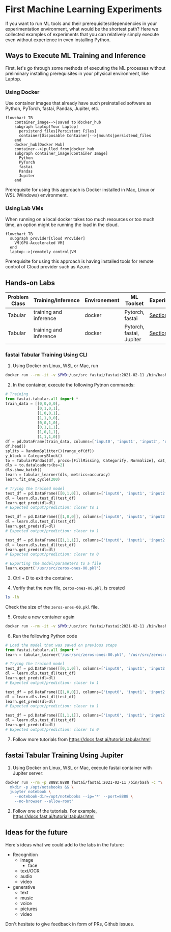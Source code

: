 # First Machine Learning Experiments

If you want to run ML tools and their prerequisites/dependencies in your experimentation environment, what would be the shortest path? Here we collected examples of experiments that you can relatively simply execute even without experience in even installing Python.

## Ways to Execute ML Training and Inference

First, let's go through some methods of executing the ML processes without preliminary installing prerequisites in your physical environment, like Laptop.

### Using Docker

Use container images that already have such preinstalled software as Python, PyTorch, fastai, Pandas, Jupiter, etc.

```mermaid
flowchart TB
    container_image-->|saved to|docker_hub
    subgraph laptop[Your Laptop]
      persistend_files[Persistent Files]
      container[Disposable Container]-->|mounts|persistend_files
    end
    docker_hub[Docker Hub]
    container-->|pulled from|docker_hub
    subgraph container_image[Container Image]
      Python
      PyTorch
      fastai
      Pandas
      Jupiter
    end
```

Prerequisite for using this approach is Docker installed in Mac, Linux or WSL (Windows) environment.

### Using Lab VMs

When running on a local docker takes too much resources or too much time, an option might be running the load in the cloud.

```mermaid
flowchart TB
  subgraph provider[Cloud Provider]
    VM[GPU-Accelerated VM]
  end
  laptop-->|remotely control|VM
```

Prerequisite for using this approach is having installed tools for remote control of Cloud provider such as Azure.

## Hands-on Labs

| Problem Class | Training/Inference | Environement | ML Toolset | Experiment |
| - | - | - | - | - |
| Tabular | training and inference | docker | Pytorch, fastai | [Section](#fastai-tabular-training-using-cli) |
| Tabular | training and inference | docker | Pytorch, fastai, Jupiter | [Section](#fastai-tabular-training-using-jupiter) |

### fastai Tabular Training Using CLI

1. Using Docker on Linux, WSL or Mac, run

```bash
docker run --rm -it -v $PWD:/usr/src fastai/fastai:2021-02-11 /bin/bash -c python
```

2. In the container, execute the following Pytnon commands:

```Python
# Training
from fastai.tabular.all import *
train_data = [[0,0,0,0],
              [0,1,0,1],
              [1,0,0,1],
              [1,1,0,0],
              [0,0,1,0],
              [0,1,1,1],
              [1,0,1,1],
              [1,1,1,0]]
df = pd.DataFrame(train_data, columns=['input0', 'input1', 'input2', 'output0'])
df.head()
splits = RandomSplitter()(range_of(df))
y_block = CategoryBlock()
to = TabularPandas(df, procs=[FillMissing, Categorify, Normalize], cat_names = ['input0', 'input1', 'input2'], y_names='output0', splits=splits)
dls = to.dataloaders(bs=2)
dls.show_batch()
learn = tabular_learner(dls, metrics=accuracy)
learn.fit_one_cycle(200)

# Trying the trained model
test_df = pd.DataFrame([[0,1,0]], columns=['input0', 'input1', 'input2'])
dl = learn.dls.test_dl(test_df)
learn.get_preds(dl=dl)
# Expected output/prediction: closer to 1

test_df = pd.DataFrame([[1,0,0]], columns=['input0', 'input1', 'input2'])
dl = learn.dls.test_dl(test_df)
learn.get_preds(dl=dl)
# Expected output/prediction: closer to 1

test_df = pd.DataFrame([[1,1,1]], columns=['input0', 'input1', 'input2'])
dl = learn.dls.test_dl(test_df)
learn.get_preds(dl=dl)
# Expected output/prediction: closer to 0

# Exporting the model/parameters to a file
learn.export('/usr/src/zeros-ones-00.pkl')
```

3. Ctrl + D to exit the container.

4. Verify that the new file, `zeros-ones-00.pkl`, is created

```bash
ls -lh
```

Check the size of the `zeros-ones-00.pkl` file.

5. Create a new container again

```bash
docker run --rm -it -v $PWD:/usr/src fastai/fastai:2021-02-11 /bin/bash -c python
```

6. Run the following Python code

```python
# Load the model that was saved on previous steps
from fastai.tabular.all import *
learn = tabular_learner('/usr/src/zeros-ones-00.pkl', '/usr/src/zeros-ones-00.pkl')

# Trying the trained model
test_df = pd.DataFrame([[0,1,0]], columns=['input0', 'input1', 'input2'])
dl = learn.dls.test_dl(test_df)
learn.get_preds(dl=dl)
# Expected output/prediction: closer to 1

test_df = pd.DataFrame([[1,0,0]], columns=['input0', 'input1', 'input2'])
dl = learn.dls.test_dl(test_df)
learn.get_preds(dl=dl)
# Expected output/prediction: closer to 1

test_df = pd.DataFrame([[1,1,1]], columns=['input0', 'input1', 'input2'])
dl = learn.dls.test_dl(test_df)
learn.get_preds(dl=dl)
# Expected output/prediction: closer to 0
```

7. Follow more tutorials from https://docs.fast.ai/tutorial.tabular.html

## fastai Tabular Training Using Jupiter

1. Using Docker on Linux, WSL or Mac, execute fastai container with Jupiter server:

```bash
docker run --rm -p 8888:8888 fastai/fastai:2021-02-11 /bin/bash -c "\
  mkdir -p /opt/notebooks && \
  jupyter notebook \
    --notebook-dir=/opt/notebooks --ip='*' --port=8888 \
    --no-browser --allow-root"
```

2. Follow one of the tutorials. For example, https://docs.fast.ai/tutorial.tabular.html

## Ideas for the future

Here's ideas what we could add to the labs in the future:

- Recognition
  - image
    - face
  - text/OCR
  - audio
  - video
- generative
  - text
  - music
  - voice
  - pictures
  - video

Don't hesitate to give feedback in form of PRs, Github issues.
